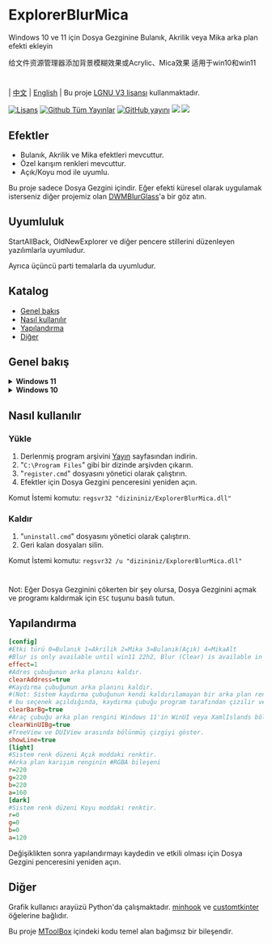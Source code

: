 # ExplorerBlurMica
Windows 10 ve 11 için Dosya Gezginine Bulanık, Akrilik veya Mika arka plan efekti ekleyin

给文件资源管理器添加背景模糊效果或Acrylic、Mica效果 适用于win10和win11
#
| [中文](/README_ZH.md) | [English](/README.md) |
Bu proje [LGNU V3 lisansı](/COPYING.LESSER) kullanmaktadır.

[![Lisans](https://img.shields.io/github/license/Maplespe/ExplorerBlurMica.svg)](https://www.gnu.org/licenses/lgpl-3.0.en.html)
[![Github Tüm Yayınlar](https://img.shields.io/github/downloads/Maplespe/ExplorerBlurMica/total.svg)](https://github.com/Maplespe/ExplorerBlurMica/releases)
[![GitHub yayını](https://img.shields.io/github/release/Maplespe/ExplorerBlurMica.svg)](https://github.com/Maplespe/ExplorerBlurMica/releases/latest)
<img src="https://img.shields.io/badge/language-c++-F34B7D.svg"/>
<img src="https://img.shields.io/github/last-commit/Maplespe/ExplorerBlurMica.svg"/>  

## Efektler
* Bulanık, Akrilik ve Mika efektleri mevcuttur.
* Özel karışım renkleri mevcuttur.
* Açık/Koyu mod ile uyumlu.

Bu proje sadece Dosya Gezgini içindir. Eğer efekti küresel olarak uygulamak isterseniz diğer projemiz olan [DWMBlurGlass](https://github.com/Maplespe/DWMBlurGlass)'a bir göz atın.

## Uyumluluk
StartAllBack, OldNewExplorer ve diğer pencere stillerini düzenleyen yazılımlarla uyumludur.

Ayrıca üçüncü parti temalarla da uyumludur.

## Katalog
- [Genel bakış](#overview)
- [Nasıl kullanılır](#how-to-use)
- [Yapılandırma](#config)
- [Diğer](#other)

## Genel bakış
<details><summary><b>Windows 11</b></summary>

23H2 WinUI3
```ini
[config]
effect=1
clearBarBg=true
clearAddress=true
clearWinUIBg=true
[light]
r=255
g=255
b=255
a=200
....
```
![image](https://github.com/Maplespe/ExplorerBlurMica/blob/main/screenshot/012949.png)

Koyu Mod
```ini
[config]
effect=2
clearBarBg=true
clearAddress=true
clearWinUIBg=true
```
![image](https://github.com/Maplespe/ExplorerBlurMica/blob/main/screenshot/013256.png)

22H2 XamlIslands
```ini
[config]
effect=1
clearBarBg=true
clearAddress=true
clearWinUIBg=true
[light]
r=255
g=255
b=255
a=200
....
```
![image](https://github.com/Maplespe/ExplorerBlurMica/blob/main/screenshot/152834.png)

```ini
[config]
effect=1
clearBarBg=true
clearAddress=true
clearWinUIBg=false
[light]
r=255
g=255
b=255
a=200
....
```
![image](https://github.com/Maplespe/ExplorerBlurMica/blob/main/screenshot/152929.png)

</details>

<details><summary><b>Windows 10</b></summary>

```ini
[config]
effect=1
clearBarBg=true
clearAddress=true
clearWinUIBg=false
[light]
r=222
g=222
b=222
a=200
```
![image](https://github.com/Maplespe/ExplorerBlurMica/blob/main/screenshot/230909.png)

</details>

## Nasıl kullanılır

### Yükle
1. Derlenmiş program arşivini [Yayın](https://github.com/Maplespe/ExplorerBlurMica/releases) sayfasından indirin.
2. "`C:\Program Files`" gibi bir dizinde arşivden çıkarın.
3. "`register.cmd`" dosyasını yönetici olarak çalıştırın.
4. Efektler için Dosya Gezgini penceresini yeniden açın.

Komut İstemi komutu: `regsvr32 "dizininiz/ExplorerBlurMica.dll"`

### Kaldır
1. "`uninstall.cmd`" dosyasını yönetici olarak çalıştırın.
2. Geri kalan dosyaları silin.

Komut İstemi komutu: `regsvr32 /u "dizininiz/ExplorerBlurMica.dll"`

#
Not: Eğer Dosya Gezginini çökerten bir şey olursa, Dosya Gezginini açmak ve programı kaldırmak için `ESC` tuşunu basılı tutun.

## Yapılandırma
``` ini
[config]
#Etki türü 0=Bulanık 1=Akrilik 2=Mika 3=Bulanık(Açık) 4=MikaAlt
#Blur is only available until win11 22h2, Blur (Clear) is available in both win10 and win11, Mica is win11 only.
effect=1
#Adres çubuğunun arka planını kaldır.
clearAddress=true
#Kaydırma çubuğunun arka planını kaldır.
#(Not: Sistem kaydırma çubuğunun kendi kaldırılamayan bir arka plan rengine sahip olduğundan,
# bu seçenek açıldığında, kaydırma çubuğu program tarafından çizilir ve stil sistemden farklı olabilir).
clearBarBg=true
#Araç çubuğu arka plan rengini Windows 11'in WinUI veya XamlIslands bölümünden kaldır.
clearWinUIBg=true
#TreeView ve DUIView arasında bölünmüş çizgiyi göster.
showLine=true
[light]
#Sistem renk düzeni Açık moddaki renktir.
#Arka plan karışım renginin #RGBA bileşeni
r=220
g=220
b=220
a=160
[dark]
#Sistem renk düzeni Koyu moddaki renktir.
r=0
g=0
b=0
a=120
```

Değişiklikten sonra yapılandırmayı kaydedin ve etkili olması için Dosya Gezgini penceresini yeniden açın.

## Diğer
Grafik kullanıcı arayüzü Python'da çalışmaktadır.
[minhook](https://github.com/m417z/minhook) ve [customtkinter](https://github.com/TomSchimansky/CustomTkinter) öğelerine bağlıdır.

Bu proje [MToolBox](https://winmoes.com/tools/12948.html) içindeki kodu temel alan bağımsız bir bileşendir.
